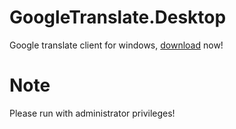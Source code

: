 # GoogleTranslate.Desktop

Google translate client for windows, [download](https://github.com/1100100/GoogleTranslate.Desktop/releases) now!

# Note

Please run with administrator privileges!
